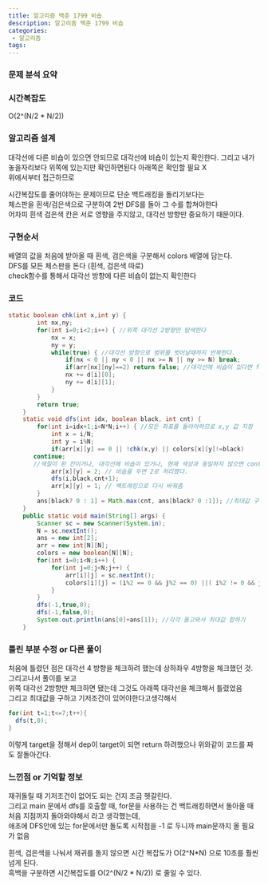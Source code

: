 ```yaml
---
title: 알고리즘 백준 1799 비숍
description: 알고리즘 백준 1799 비숍
categories:
 - 알고리즘  
tags:
---  
```


### 문제 분석 요약  
### 시간복잡도  
O(2^(N/2 * N/2))  

### 알고리즘 설계  
대각선에 다른 비숍이 있으면 안되므로 대각선에 비숍이 있는지 확인한다.
그리고 내가 놓을자리보다 위쪽에 있는지만 확인하면된다 아래쪽은 확인할 필요 X  
위에서부터 접근하므로   

시간복잡도를 줄어야하는 문제이므로 단순 백트래킹을 돌리기보다는  
체스판을 흰색/검은색으로 구분하여 2번 DFS를 돌아 그 수를 합쳐야한다  
어차피 흰색 검은색 칸은 서로 영향을 주지않고, 대각선 방향만 중요하기 때문이다.  


### 구현순서  
배열의 값을 처음에 받아올 때 흰색, 검은색을 구분해서 colors 배열에 담는다.  
DFS를 모든 체스판을 돈다 (흰색, 검은색 따로)  
check함수를 통해서 대각선 방향에 다른 비숍이 없는지 확인한다  


### 코드  
```java
static boolean chk(int x,int y) {
		int nx,ny;
		for(int i=0;i<2;i++) { //위쪽 대각선 2방향만 탐색한다 
			nx = x;
			ny = y;
			while(true) { //대각선 방향으로 범위를 벗어날때까지 반복한다.  
				if(nx < 0 || ny < 0 || nx >= N || ny >= N) break;
				if(arr[nx][ny]==2) return false; //대각선에 비숍이 있다면 false다
				nx += d[i][0];
				ny += d[i][1];
			}
		}
		return true;
	}
	static void dfs(int idx, boolean black, int cnt) {
		for(int i=idx+1;i<N*N;i++) { //모든 좌표를 돌아야하므로 x,y 값 지정
			int x = i/N;
			int y = i%N;
			if(arr[x][y] == 0 || !chk(x,y) || colors[x][y]!=black)
       continue;
       //색칠이 된 칸이거나, 대각선에 비숍이 있거나, 현재 색상과 동일하지 않으면 continue;
			arr[x][y] = 2; // 비숍을 두면 2로 처리했다.
			dfs(i,black,cnt+1);
			arr[x][y] = 1; // 백트래킹으로 다시 바꿔줌
		}
		ans[black? 0 : 1] = Math.max(cnt, ans[black? 0 :1]); //최대값 구하기
	}
	public static void main(String[] args) {
		Scanner sc = new Scanner(System.in);
		N = sc.nextInt();
		ans = new int[2];
		arr = new int[N][N];
		colors = new boolean[N][N];
		for(int i=0;i<N;i++) {
			for(int j=0;j<N;j++) {
				arr[i][j] = sc.nextInt();
				colors[i][j] = (i%2 == 0 && j%2 == 0) ||( i%2 != 0 && j%2 != 0); //i,j 모두 짝수이거나 홀수이면 검은색
			}
		}
		dfs(-1,true,0);
		dfs(-1,false,0);
		System.out.println(ans[0]+ans[1]); //각각 돌고와서 최대값 합하기
 	}

```
### 틀린 부분 수정 or 다른 풀이    
처음에 틀렸던 점은 대각선 4 방향을 체크하려 했는데 상하좌우 4방향을 체크했던 것.  
그리고나서 풀이를 보고  
위쪽 대각선 2방향만 체크하면 됐는데 그것도 아래쪽 대각선을 체크해서 틀렸었음  
그리고 최대값을 구하고 기저조건이 있어야한다고생각해서  
```java
for(int t=1;t<=7;t++){
  dfs(t,0);
}
```
이렇게 target을 정해서
dep이 target이 되면 return 하려했으나 위와같이 코드를 짜도 잘돌아간다.  

### 느낀점 or 기억할 정보  
재귀돌릴 때 기저조건이 없어도 되는 건지 조금 헷갈린다.  
그리고 main 문에서 dfs를 호출할 때, for문을 사용하는 건 백트래킹하면서 돌아올 때 처음 지점까지 돌아와야해서 라고 생각했는데,  
애초에 DFS안에 있는 for문에서만 돌도록 시작점을 -1 로 두니까 main문까지 올 필요가 없음  

흰색, 검은색을 나눠서 재귀를 돌지 않으면
시간 복잡도가 O(2^N*N) 으로 10초를 훨씬 넘게 된다.  
흑백을 구분하면 시간복잡도를 O(2^(N/2 * N/2)) 로 줄일 수 있다.  
